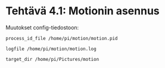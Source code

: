 Tehtävä 4.1: Motionin asennus
=============================

Muutokset config-tiedostoon:

```
process_id_file /home/pi/motion/motion.pid

logfile /home/pi/motion/motion.log

target_dir /home/pi/Pictures/motion
```
